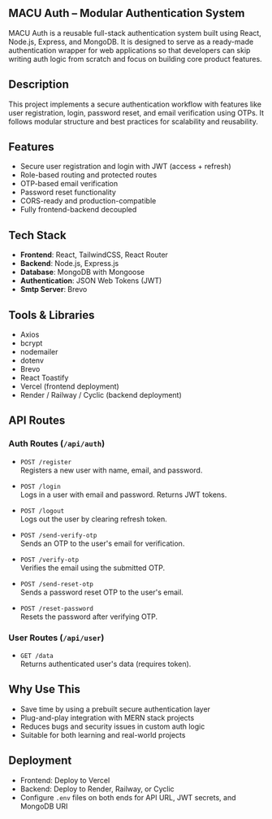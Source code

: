 ## MACU Auth – Modular Authentication System

MACU Auth is a reusable full-stack authentication system built using React, Node.js, Express, and MongoDB. It is designed to serve as a ready-made authentication wrapper for web applications so that developers can skip writing auth logic from scratch and focus on building core product features.

## Description

This project implements a secure authentication workflow with features like user registration, login, password reset, and email verification using OTPs. It follows modular structure and best practices for scalability and reusability.

## Features

- Secure user registration and login with JWT (access + refresh)
- Role-based routing and protected routes
- OTP-based email verification
- Password reset functionality
- CORS-ready and production-compatible
- Fully frontend-backend decoupled

## Tech Stack

- **Frontend**: React, TailwindCSS, React Router
- **Backend**: Node.js, Express.js
- **Database**: MongoDB with Mongoose
- **Authentication**: JSON Web Tokens (JWT)
- **Smtp Server**: Brevo

## Tools & Libraries

- Axios
- bcrypt
- nodemailer
- dotenv
- Brevo
- React Toastify
- Vercel (frontend deployment)
- Render / Railway / Cyclic (backend deployment)

## API Routes

### Auth Routes (`/api/auth`)

- `POST /register`  
  Registers a new user with name, email, and password.

- `POST /login`  
  Logs in a user with email and password. Returns JWT tokens.

- `POST /logout`  
  Logs out the user by clearing refresh token.

- `POST /send-verify-otp`  
  Sends an OTP to the user's email for verification.

- `POST /verify-otp`  
  Verifies the email using the submitted OTP.

- `POST /send-reset-otp`  
  Sends a password reset OTP to the user's email.

- `POST /reset-password`  
  Resets the password after verifying OTP.

### User Routes (`/api/user`)

- `GET /data`  
  Returns authenticated user's data (requires token).

## Why Use This

- Save time by using a prebuilt secure authentication layer
- Plug-and-play integration with MERN stack projects
- Reduces bugs and security issues in custom auth logic
- Suitable for both learning and real-world projects

## Deployment

- Frontend: Deploy to Vercel
- Backend: Deploy to Render, Railway, or Cyclic
- Configure `.env` files on both ends for API URL, JWT secrets, and MongoDB URI
